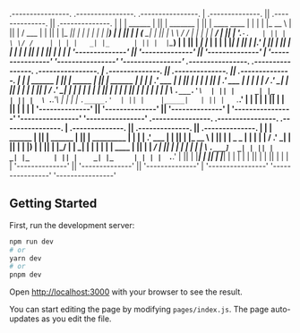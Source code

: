 
 .----------------.  .----------------.  .----------------. 
| .--------------. || .--------------. || .--------------. |
| |   ______     | || |    _______   | || |  ____  ____  | |
| |  |_   __ \   | || |   /  ___  |  | || | |_  _||_  _| | |
| |    | |__) |  | || |  |  (__ \_|  | || |   \ \  / /   | |
| |    |  ___/   | || |   '.___`-.   | || |    \ \/ /    | |
| |   _| |_      | || |  |`\____) |  | || |    _|  |_    | |
| |  |_____|     | || |  |_______.'  | || |   |______|   | |
| |              | || |              | || |              | |
| '--------------' || '--------------' || '--------------' |
 '----------------'  '----------------'  '----------------' 
 .----------------.  .----------------.  .----------------. 
| .--------------. || .--------------. || .--------------. |
| |     ______   | || |     _____    | || |     ______   | |
| |   .' ___  |  | || |    |_   _|   | || |   .' ___  |  | |
| |  / .'   \_|  | || |      | |     | || |  / .'   \_|  | |
| |  | |         | || |      | |     | || |  | |         | |
| |  \ `.___.'\  | || |     _| |_    | || |  \ `.___.'\  | |
| |   `._____.'  | || |    |_____|   | || |   `._____.'  | |
| |              | || |              | || |              | |
| '--------------' || '--------------' || '--------------' |
 '----------------'  '----------------'  '----------------' 
 .----------------.  .----------------.  .----------------. 
| .--------------. || .--------------. || .--------------. |
| |    ______    | || |   ______     | || |  _________   | |
| |  .' ___  |   | || |  |_   __ \   | || | |  _   _  |  | |
| | / .'   \_|   | || |    | |__) |  | || | |_/ | | \_|  | |
| | | |    ____  | || |    |  ___/   | || |     | |      | |
| | \ `.___]  _| | || |   _| |_      | || |    _| |_     | |
| |  `._____.'   | || |  |_____|     | || |   |_____|    | |
| |              | || |              | || |              | |
| '--------------' || '--------------' || '--------------' |
 '----------------'  '----------------'  '----------------' 



## Getting Started

First, run the development server:

```bash
npm run dev
# or
yarn dev
# or
pnpm dev
```

Open [http://localhost:3000](http://localhost:3000) with your browser to see the result.

You can start editing the page by modifying `pages/index.js`. The page auto-updates as you edit the file.



